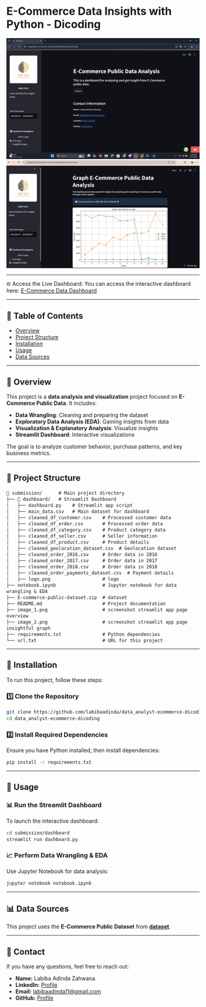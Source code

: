 # E-Commerce Data Insights with Python - Dicoding

![Dashboard Screenshot 1](image_1.png)
![Dashboard Screenshot 2](image_2.png)

---

🌐 Access the Live Dashboard:
You can access the interactive dashboard here:
[E-Commerce Data Dashboard](https://dataanalyst-ecommerce-dicoding-labibaadinda.streamlit.app/)

---

## 📖 Table of Contents
- [Overview](##overview)
- [Project Structure](##project-structure)
- [Installation](##installation)
- [Usage](##usage)
- [Data Sources](#$data-sources)

---

## 📌 Overview
This project is a **data analysis and visualization** project focused on **E-Commerce Public Data**. It includes:
-  **Data Wrangling**: Cleaning and preparing the dataset
-  **Exploratory Data Analysis (EDA)**: Gaining insights from data
-  **Visualization & Explanatory Analysis**: Visualize insights
-  **Streamlit Dashboard**: Interactive visualizations

The goal is to analyze customer behavior, purchase patterns, and key business metrics.

---

## 📂 Project Structure
```
📂 submission/      # Main project directory
├── 📂 dashboard/   # Streamlit Dashboard
│   ├── dashboard.py    # Streamlit app script
│   ├── main_data.csv   # Main dataset for dashboard
│   ├── cleaned_df_customer.csv    # Processed customer data
│   ├── cleaned_df_order.csv       # Processed order data
│   ├── cleaned_df_category.csv    # Product category data
│   ├── cleaned_df_seller.csv      # Seller information
│   ├── cleaned_df_product.csv     # Product details
│   ├── cleaned_geolocation_dataset.csv  # Geolocation dataset
│   ├── cleaned_order_2016.csv     # Order data in 2016
│   ├── cleaned_order_2017.csv     # Order data in 2017
│   ├── cleaned_order_2018.csv     # Order data in 2018
│   ├── cleaned_order_payments_dataset.csv  # Payment details
│   ├── logo.png                   # logo
├── notebook.ipynb                 # Jupyter notebook for data wrangling & EDA
├── E-commerce-public-dataset.zip  # dataset 
├── README.md                      # Project documentation 
├── image_1.png                    # screenshot streamlit app page overview 
├── image_2.png                    # screenshot streamlit app page insightful graph 
├── requirements.txt               # Python dependencies
└── url.txt                        # URL for this project
```

---

## 🔧 Installation
To run this project, follow these steps:

### 1️⃣ Clone the Repository
```bash
git clone https://github.com/labibaadinda/data_analyst-ecommerce-dicoding.git
cd data_analyst-ecommerce-dicoding
```

### 2️⃣ Install Required Dependencies
Ensure you have Python installed, then install dependencies:
```bash
pip install -r requirements.txt
```

---

## 🚀 Usage
### 📊 **Run the Streamlit Dashboard**
To launch the interactive dashboard:
```bash
cd submission/dashboard
streamlit run dashboard.py
```

### 📈 **Perform Data Wrangling & EDA**
Use Jupyter Notebook for data analysis:
```bash
jupyter notebook notebook.ipynb
```

---

## 📊 Data Sources
This project uses the **E-Commerce Public Dataset** from **[dataset](https://www.kaggle.com/datasets/olistbr/brazilian-ecommerce?resource=download)**.

---


## 📧 Contact
If you have any questions, feel free to reach out:
- **Name:** Labiba Adinda Zahwana
- **LinkedIn:** [Profile](https://id.linkedin.com/in/labibaadinda/)
- **Email:** labibaadinda11@gmail.com
- **GitHub:** [Profile](https://github.com/labibaadinda)

